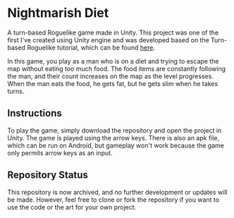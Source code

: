 # Nightmarish Diet
A turn-based Roguelike game made in Unity. This project was one of the first I've created using Unity engine and was developed based on the Turn-based Roguelike tutorial, which can be found [here](https://learn.unity.com/project/2d-roguelike-tutorial).

In this game, you play as a man who is on a diet and trying to escape the map without eating too much food. The food items are constantly following the man, and their count increases on the map as the level progresses. When the man eats the food, he gets fat, but he gets slim when he takes turns.

## Instructions
To play the game, simply download the repository and open the project in Unity. The game is played using the arrow keys. There is also an apk file, which can be run on Android, but gameplay won't work because the game only permits arrow keys as an input.

## Repository Status
This repository is now archived, and no further development or updates will be made. However, feel free to clone or fork the repository if you want to use the code or the art for your own project.

